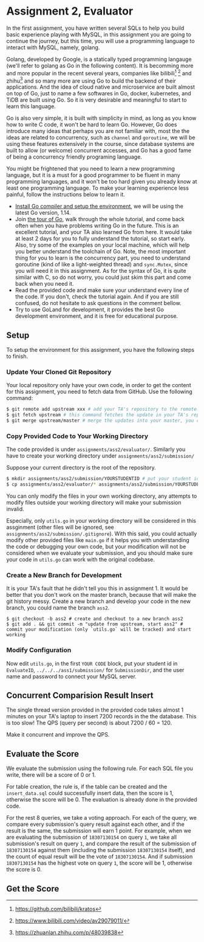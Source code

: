 # Assignment 2, Evaluator

In the first assignment, you have written several SQLs to help you build basic experience playing with MySQL, in this assignment you are going to continue the journey, but this time, you will use a programming language to interact with MySQL, namely, golang.

Golang, developed by Google, is a statically typed programming langauge (we'll refer to golang as Go in the following content). It is becomming more and more popular in the recent several years, companies like bilibili[^1] [^3] and zhihu[^2] and so many more are using Go to build the backend of their applications. And the idea of cloud native and microservice are built almost on top of Go, just to name a few softwares in Go, docker, kubernetes, and TiDB are built using Go. So it is very desirable and meaningful to start to learn this language.

[^1]: https://github.com/bilibili/kratos
[^2]: https://zhuanlan.zhihu.com/p/48039838
[^3]: https://www.bilibili.com/video/av29079011/

Go is also very simple, it is built with simplicity in mind, as long as you know how to write C code, it won't be hard
to learn Go. However, Go does introduce many ideas that perhaps you are not familiar with, most the the ideas are
related to concurrency, such as `channel` and `goroutine`, we will be using these features extensively in the course,
since database systems are built to allow (or welcome) concurrent accesses, and Go has a good fame of being a
concurrency friendly programing language.

You might be frightened that you need to learn a new programming language, but it is a must for a good programmer to be
fluent in many programming languages, and it won't be too hard given you already know at least one programming
language. To make your learning experience less painful, follow the instructions below to learn it.

* [Install Go compiler and setup the environment](https://golang.org/doc/install), we will be using the latest Go version, 1.14.
* Join [the tour of Go](https://tour.golang.org/), walk through the whole tutorial, and come back often when you have
  problems writing Go in the future. This is an excellent tutorial, and your TA also learned Go from here. It would take at least 2
  days for you to fully understand the tutorial, so start early. Also, try some of the examples on your local machine,
  which will help you better understand the toolchain of Go. Note, the most important thing for you to learn is the
  concurrency part, you need to understand goroutine (kind of like a light-weighted thread) and `sync.Mutex`, since you
  will need it in this assignment. As for the syntax of Go, it is quite similar with C, so do not worry, you could just
  skim this part and come back when you need it.
* Read the provided code and make sure your understand every line of the code. If you don't, check the tutorial again.
  And if you are still confused, do not hesitate to ask questions in the comment bellow.
* Try to use GoLand for development, it provides the best Go development environment, and it is free for educational
  purpose.

## Setup

To setup the environment for this assignment, you have the following steps to finish.

### Update Your Cloned Git Repository

Your local repository only have your own code, in order to get the content for this assignment, you need to fetch data
from GitHub. Use the following command:

```bash
$ git remote add upstream xxx # add your TA's repository to the romote
$ git fetch upstream # this command fetches the update in your TA's repository, it would take a while
$ git merge upstream/master # merge the updates into your master, you can also do `git rebase upstream/master` if you used another branch other than master previously for assignment 1
```

### Copy Provided Code to Your Working Directory

The code provided is under `assignments/ass2/evaluator/`. Similarly you have to create your working directory under
`assignments/ass2/submission/`

Suppose your current directory is the root of the repository.

```bash
$ mkdir assignments/ass2/submission/YOURSTUDENTID # put your student id here
$ cp assignments/ass2/evaluator/* assignments/ass2/submission/YOURSTUDENTID/ # copy provided code into your working directory
```

You can only modify the files in your own working directory, any attempts to modify files outside your working directory
will make your submission invalid.

Especially, only `utils.go` in your working directory will be considered in this assginment (other files will be ignored, see
`assignments/ass2/submission/.gitignore`). With this said, you could actually modify other provided files like
`main.go` if it helps you with understanding the code or debugging your own code, but your modification will not be
considered when we evaluate your submission, and you should make sure your code in `utils.go` can work with the original
codebase.

### Create a New Branch for Development

It is your TA's fault that he didn't tell you this in assignment 1. It would be better that you don't work on the master
branch, because that will make the git history messy. Create a new branch and develop your code in the new branch, you
could name the branch `ass2`.

```
$ git checkout -b ass2 # create and checkout to a new branch ass2
$ git add . && git commit -m "update from upstream, start ass2" # commit your modification (only `utils.go` will be tracked) and start working
```

### Modify Configuration

Now edit `utils.go`, in the first `YOUR CODE` block, put your student id in `EvaluateID`, `../../../ass1/submission/`
for `SubmissionDir`, and the user name and password to connect your MySQL server.


## Concurrent Comparision Result Insert



The single thread version provided in the provided code takes almost 1 minutes on your TA's laptop to insert 7200
records in the the database. This is too slow! The QPS (query per second) is about 7200 / 60 = 120.

Make it concurrent and improve the QPS.

## Evaluate the Score

We evaluate the submission using the following rule. For each SQL file you write, there will be a score of 0 or 1.

For table creation, the rule is, if the table can be created and the `insert_data.sql` could successfully insert data,
then the score is 1, otherwise the score will be 0. The evaluation is already done in the provided code.

For the rest 8 queries, we take a voting approach. For each of the query, we compare every submission's query result
against each other, and if the result is the same, the submission will earn 1 point. For example, when we are evaluating
the submission of `18307130154` on query `1`, we take all submission's result on query `1`, and compare the result of the submission of `18307130154` against
them (including the submission `18307130154` itself), and the count of equal result will be the vote of `18307130154`.
And if submission `18307130154` has the highest vote on query `1`, the score will be 1, otherwise the score is 0.

## Get the Score

